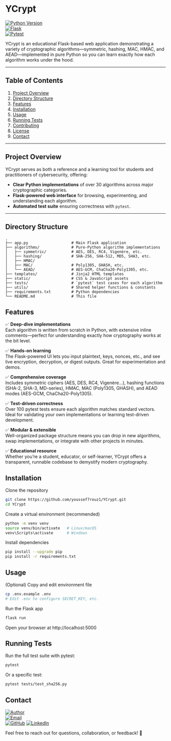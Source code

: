 # YCrypt

[![Python Version](https://img.shields.io/badge/Python-3.13-blue?logo=python)](https://www.python.org/)  
[![Flask](https://img.shields.io/badge/Flask-2.3.3-green?logo=flask)](https://flask.palletsprojects.com/)  
[![Pytest](https://img.shields.io/badge/pytest-8.3.5-orange?logo=pytest)](https://docs.pytest.org/)

YCrypt is an educational Flask-based web application demonstrating a variety of cryptographic algorithms—symmetric, hashing, MAC, HMAC, and AEAD—implemented in pure Python so you can learn exactly how each algorithm works under the hood.

---

## Table of Contents
1. [Project Overview](#project-overview)  
2. [Directory Structure](#directory-structure)  
3. [Features](#features)  
4. [Installation](#installation)  
5. [Usage](#usage)  
6. [Running Tests](#running-tests)  
7. [Contributing](#contributing)  
8. [License](#license)  
9. [Contact](#contact)  

---

## Project Overview
YCrypt serves as both a reference and a learning tool for students and practitioners of cybersecurity, offering:
- **Clear Python implementations** of over 30 algorithms across major cryptographic categories.  
- **Flask-powered web interface** for browsing, experimenting, and understanding each algorithm.  
- **Automated test suite** ensuring correctness with `pytest`.  

---

## Directory Structure
```text
.
├── app.py                   # Main Flask application
├── algorithms/              # Pure-Python algorithm implementations
│   ├── symmetric/           # AES, DES, RC4, Vigenère, etc.
│   ├── hashing/             # SHA-256, SHA-512, MD5, SHA3, etc.
│   ├── HMAC/                
│   ├── MAC/                 # Poly1305, GHASH, etc.
│   └── AEAD/                # AES-GCM, ChaCha20-Poly1305, etc.
├── templates/               # Jinja2 HTML templates
├── static/                  # CSS & JavaScript assets
├── tests/                   # `pytest` test cases for each algorithm
├── utils/                   # Shared helper functions & constants
├── requirements.txt         # Python dependencies
└── README.md                # This file
```

## Features

✅ **Deep-dive implementations**  
Each algorithm is written from scratch in Python, with extensive inline comments—perfect for understanding exactly how cryptography works at the bit level.

✅ **Hands-on learning**  
The Flask-powered UI lets you input plaintext, keys, nonces, etc., and see live encryption, decryption, or digest outputs. Great for experimentation and demos.

✅ **Comprehensive coverage**  
Includes symmetric ciphers (AES, DES, RC4, Vigenère…), hashing functions (SHA-2, SHA-3, MD-series), HMAC, MAC (Poly1305, GHASH), and AEAD modes (AES-GCM, ChaCha20-Poly1305).

✅ **Test-driven correctness**  
Over 100 pytest tests ensure each algorithm matches standard vectors. Ideal for validating your own implementations or learning test-driven development.

✅ **Modular & extensible**  
Well-organized package structure means you can drop in new algorithms, swap implementations, or integrate with other projects in minutes.

✅ **Educational resource**  
Whether you’re a student, educator, or self-learner, YCrypt offers a transparent, runnable codebase to demystify modern cryptography.





## Installation

Clone the repository

```bash
git clone https://github.com/youssef7rouz1/YCrypt.git
cd YCrypt
```

Create a virtual environment (recommended)

```bash
python -m venv venv
source venv/bin/activate   # Linux/macOS
venv\Scripts\activate      # Windows
```

Install dependencies

```bash
pip install --upgrade pip
pip install -r requirements.txt
```


## Usage

(Optional) Copy and edit environment file

```bash
cp .env.example .env
# Edit .env to configure SECRET_KEY, etc.
```

Run the Flask app

```bash
flask run
```

Open your browser at http://localhost:5000

## Running Tests

Run the full test suite with pytest:

```bash
pytest
```

Or a specific test:

```bash
pytest tests/test_sha256.py
```
## Contact

[![Author](https://img.shields.io/badge/Author-Youssef7rouz-blue)](https://github.com/youssef7rouz1)  
[![Email](https://img.shields.io/badge/Email-youssefbenbenabdeljelil@gmail.com-blue)](mailto:youssefbenbenabdeljelil@gmail.com)  
[![GitHub](https://img.shields.io/badge/GitHub-youssef7rouz1-blue?logo=github)](https://github.com/youssef7rouz1)
[![LinkedIn](https://img.shields.io/badge/LinkedIn-youssef7rouz1-blue?logo=linkedin)](https://www.linkedin.com/in/youssef-ben-abdeljelil-586b252b4/)



Feel free to reach out for questions, collaboration, or feedback! 🚀





